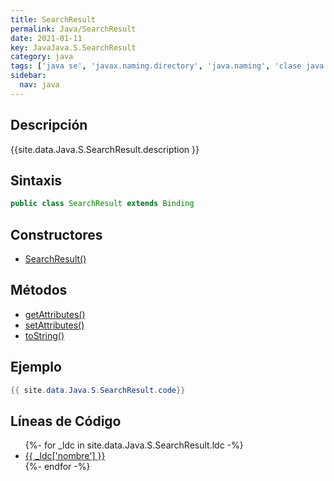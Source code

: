 ```yaml
---
title: SearchResult
permalink: Java/SearchResult
date: 2021-01-11
key: JavaJava.S.SearchResult
category: java
tags: ['java se', 'javax.naming.directory', 'java.naming', 'clase java', 'Java 1.3']
sidebar: 
  nav: java
---
```


## Descripción
{{site.data.Java.S.SearchResult.description }}

## Sintaxis
~~~java
public class SearchResult extends Binding
~~~

## Constructores
* [SearchResult()](/Java/SearchResult/SearchResult/)

## Métodos
* [getAttributes()](/Java/SearchResult/getAttributes)
* [setAttributes()](/Java/SearchResult/setAttributes)
* [toString()](/Java/SearchResult/toString)

## Ejemplo
~~~java
{{ site.data.Java.S.SearchResult.code}}
~~~

## Líneas de Código
<ul>
{%- for _ldc in site.data.Java.S.SearchResult.ldc -%}
   <li>
       <a href="{{_ldc['url'] }}">{{ _ldc['nombre'] }}</a>
   </li>
{%- endfor -%}
</ul>
